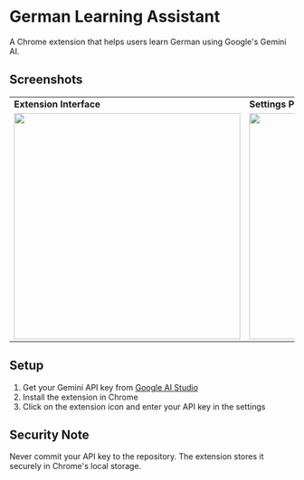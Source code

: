 # German Learning Assistant

A Chrome extension that helps users learn German using Google's Gemini AI.

## Screenshots

<table>
  <tr>
    <td><strong>Extension Interface</strong></td>
    <td><strong>Settings Panel</strong></td>
  </tr>
  <tr>
    <td><img src="https://drive.usercontent.google.com/download?id=17aJ9v5_IgAkcaanQf7Sn-JNl6KwAbL8N" width="400"></td>
    <td><img src="https://drive.usercontent.google.com/download?id=1t7UP-wwcEGFFnExIEl55JC9s7hPmn-7r" width="400"></td>
  </tr>
</table>

## Setup

1. Get your Gemini API key from [Google AI Studio](https://makersuite.google.com/app/apikey)
2. Install the extension in Chrome
3. Click on the extension icon and enter your API key in the settings

## Security Note

Never commit your API key to the repository. The extension stores it securely in Chrome's local storage.
